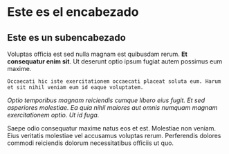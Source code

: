 # Este es el encabezado

## Este es un subencabezado

Voluptas officia est sed nulla magnam est quibusdam rerum. **Et consequatur enim sit**. Ut deserunt optio ipsum fugiat autem possimus eum maxime.
 
    Occaecati hic iste exercitationem occaecati placeat soluta eum. Harum et sit nihil veniam eum id eaque voluptatem.

_Optio temporibus magnam reiciendis cumque libero eius fugit. Et sed asperiores molestiae. Ea quia nihil maiores aut omnis numquam magnam exercitationem optio. Ut id fuga._
 
Saepe odio consequatur maxime natus eos et est. Molestiae non veniam. Eius veritatis molestiae vel accusamus voluptas rerum. Perferendis dolores commodi reiciendis dolorum necessitatibus officiis ut quo.